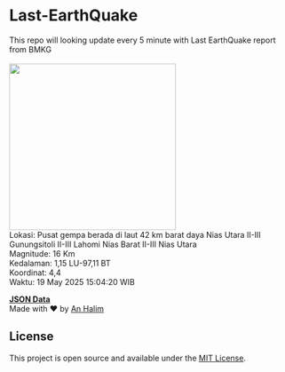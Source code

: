 # Last-EarthQuake
This repo will looking update every 5 minute with Last EarthQuake report from BMKG
<br>
<br>
<img src="undefined" width="300"/>
<br>
Lokasi: Pusat gempa berada di laut 42 km barat daya Nias Utara  II-III Gunungsitoli II-III Lahomi Nias Barat II-III Nias Utara <br>
Magnitude: 16 Km <br>
Kedalaman: 1,15 LU-97,11 BT <br>
Koordinat: 4,4 <br>
Waktu: 19 May 2025 15:04:20 WIB <br>

<a href="./data/data.json">**JSON Data**</a>
<br>
Made with ❤️ by <a href="https://github.com/an-halim">An Halim</a>
## License

This project is open source and available under the [MIT License](LICENSE).
